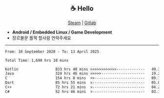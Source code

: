 <h2 align="center"> ☕ Hello </h2>

<p align="center">
  <a href="https://steamcommunity.com/id/Niforances/">Steam</a> |
  <a href="https://gitlab.com/niforances">Gitlab</a>
</p>

 - **Android / Embedded Linux / Game Development**
 - 장르불문 플젝 할사람 연락주세요

------

<!--START_SECTION:waka-->

```txt
From: 10 September 2020 - To: 13 April 2025

Total Time: 1,690 hrs 10 mins

Kotlin                 833 hrs 48 mins >>>>>>>>>>>>-------------   49.33 %
Java                   324 hrs 46 mins >>>>>--------------------   19.22 %
C                      154 hrs 8 mins  >>-----------------------   09.12 %
Dart                   85 hrs 55 mins  >------------------------   05.08 %
C++                    72 hrs 21 mins  >------------------------   04.28 %
C#                     52 hrs 46 mins  >------------------------   03.12 %
```

<!--END_SECTION:waka-->
